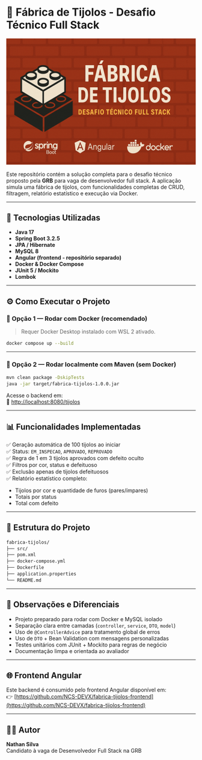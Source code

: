 # 🧱 Fábrica de Tijolos - Desafio Técnico Full Stack

![Capa do Projeto](./cap.png)

Este repositório contém a solução completa para o desafio técnico proposto pela **GRB** para vaga de desenvolvedor full stack. A aplicação simula uma fábrica de tijolos, com funcionalidades completas de CRUD, filtragem, relatório estatístico e execução via Docker.

---

## 🚀 Tecnologias Utilizadas

- **Java 17**
- **Spring Boot 3.2.5**
- **JPA / Hibernate**
- **MySQL 8**
- **Angular (frontend - repositório separado)**
- **Docker & Docker Compose**
- **JUnit 5 / Mockito**
- **Lombok**

---

## ⚙️ Como Executar o Projeto

### 🐳 Opção 1 — Rodar com Docker (recomendado)

> Requer Docker Desktop instalado com WSL 2 ativado.

```bash
docker compose up --build
```

---

### 🔁 Opção 2 — Rodar localmente com Maven (sem Docker)

```bash
mvn clean package -DskipTests
java -jar target/fabrica-tijolos-1.0.0.jar
```

Acesse o backend em:  
📍 [http://localhost:8080/tijolos](http://localhost:8080/tijolos)

---

## 📊 Funcionalidades Implementadas

✅ Geração automática de 100 tijolos ao iniciar  
✅ Status: `EM_INSPECAO`, `APROVADO`, `REPROVADO`  
✅ Regra de 1 em 3 tijolos aprovados com defeito oculto  
✅ Filtros por cor, status e defeituoso  
✅ Exclusão apenas de tijolos defeituosos  
✅ Relatório estatístico completo:
- Tijolos por cor e quantidade de furos (pares/ímpares)
- Totais por status
- Total com defeito

---

## 📁 Estrutura do Projeto

```bash
fabrica-tijolos/
├── src/
├── pom.xml
├── docker-compose.yml
├── Dockerfile
├── application.properties
└── README.md
```

---

## 📝 Observações e Diferenciais

- Projeto preparado para rodar com Docker e MySQL isolado  
- Separação clara entre camadas (`controller`, `service`, `DTO`, `model`)  
- Uso de `@ControllerAdvice` para tratamento global de erros  
- Uso de `DTO` + Bean Validation com mensagens personalizadas  
- Testes unitários com JUnit + Mockito para regras de negócio  
- Documentação limpa e orientada ao avaliador

---

## 🌐 Frontend Angular

Este backend é consumido pelo frontend Angular disponível em:  
👉 [https://github.com/NCS-DEVX/fabrica-tijolos-frontend](https://github.com/NCS-DEVX/fabrica-tijolos-frontend)

---

## 👨‍💻 Autor

**Nathan Silva**  
Candidato à vaga de Desenvolvedor Full Stack na GRB
